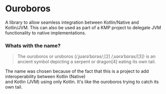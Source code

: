 # Ouroboros

A library to allow seamless integration between Kotlin/Native and Kotlin/JVM. 
This can also be used as part of a KMP project to delegate JVM functionality to native implementations.

### Whats with the name?

> The ouroboros or uroboros (/ˌjʊərəˈbɒrəs/;[2] /ˌʊərəˈbɒrəs/[3]) is an ancient symbol depicting a serpent or dragon[4] eating its own tail.

The name was chosen because of the fact that this is a project to add interoperability between Kotlin (Native)  
and Kotlin (JVM) using only Kotlin. It's like the ouroboros trying to catch its own tail.